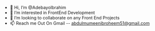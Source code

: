 - 👋 Hi, I’m @AdebayoIbrahim
- 👀 I’m interested in FrontEnd Development
- 💞️ I’m looking to collaborate on any Front End Projects
- 📫 Reach me Out On Gmail -- abdulmumeenibroheem51@gmail.com

<!---
AdebayoIbrahim/AdebayoIbrahim is a ✨ special ✨ repository because its `README.md` (this file) appears on your GitHub profile.
You can click the Preview link to take a look at your changes.
--->
